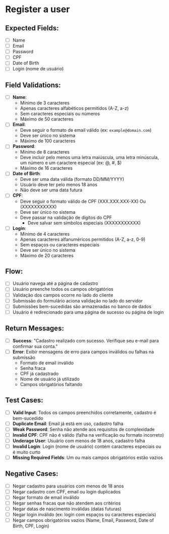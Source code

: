 # Register a user

## Expected Fields:

- [ ] Name
- [ ] Email
- [ ] Password
- [ ] CPF
- [ ] Date of Birth
- [ ] Login (nome de usuário)

## Field Validations:

- [ ] **Name**:
  - Mínimo de 3 caracteres
  - Apenas caracteres alfabéticos permitidos (A-Z, a-z)
  - Sem caracteres especiais ou números
  - Máximo de 50 caracteres
- [ ] **Email**:
  - Deve seguir o formato de email válido (ex: `example@domain.com`)
  - Deve ser único no sistema
  - Máximo de 100 caracteres
- [ ] **Password**:
  - Mínimo de 8 caracteres
  - Deve incluir pelo menos uma letra maiúscula, uma letra minúscula, um número e um caractere especial (ex: @, #, $)
  - Máximo de 16 caracteres
- [ ] **Date of Birth**:
  - Deve ser uma data válida (formato DD/MM/YYYY)
  - Usuário deve ter pelo menos 18 anos
  - Não deve ser uma data futura
- [ ] **CPF**:
  - Deve seguir o formato válido de CPF (XXX.XXX.XXX-XX) Ou (XXXXXXXXXXX)
  - Deve ser único no sistema
  - Deve passar na validação de dígitos do CPF
    - Deve salvar sem simbolos especiais (XXXXXXXXXXX)
- [ ] **Login**:
  - Mínimo de 4 caracteres
  - Apenas caracteres alfanuméricos permitidos (A-Z, a-z, 0-9)
  - Sem espaços ou caracteres especiais
  - Deve ser único no sistema
  - Máximo de 20 caracteres

## Flow:

- [ ] Usuário navega até a página de cadastro
- [ ] Usuário preenche todos os campos obrigatórios
- [ ] Validação dos campos ocorre no lado do cliente
- [ ] Submissão do formulário aciona validação no lado do servidor
- [ ] Submissões bem-sucedidas são armazenadas no banco de dados
- [ ] Usuário é redirecionado para uma página de sucesso ou página de login

## Return Messages:

- [ ] **Success**: "Cadastro realizado com sucesso. Verifique seu e-mail para confirmar sua conta."
- [ ] **Error**: Exibir mensagens de erro para campos inválidos ou falhas na submissão
  - Formato de email inválido
  - Senha fraca
  - CPF já cadastrado
  - Nome de usuário já utilizado
  - Campos obrigatórios faltando

## Test Cases:

- [ ] **Valid Input**: Todos os campos preenchidos corretamente, cadastro é bem-sucedido
- [ ] **Duplicate Email**: Email já está em uso, cadastro falha
- [ ] **Weak Password**: Senha não atende aos requisitos de complexidade
- [ ] **Invalid CPF**: CPF não é válido (falha na verificação ou formato incorreto)
- [ ] **Underage User**: Usuário com menos de 18 anos, cadastro falha
- [ ] **Invalid Login**: Login (nome de usuário) contém caracteres especiais ou é muito curto
- [ ] **Missing Required Fields**: Um ou mais campos obrigatórios estão vazios

## Negative Cases:

- [ ] Negar cadastro para usuários com menos de 18 anos
- [ ] Negar cadastro com CPF, email ou login duplicados
- [ ] Negar formato de email inválido
- [ ] Negar senhas fracas que não atendem aos critérios
- [ ] Negar datas de nascimento inválidas (datas futuras)
- [ ] Negar login inválido (ex: login com espaços ou caracteres especiais)
- [ ] Negar campos obrigatórios vazios (Name, Email, Password, Date of Birth, CPF, Login)
